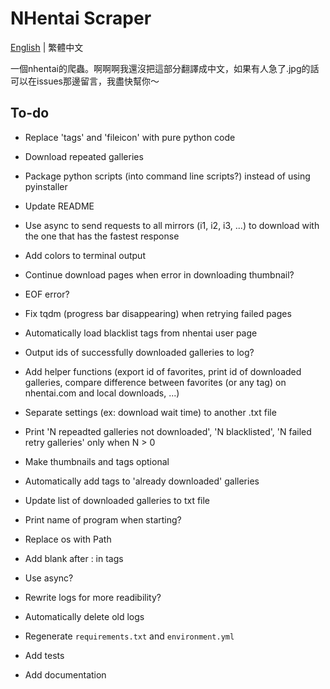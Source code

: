 # NHentai Scraper
[English](https://github.com/miminame-daisuki/nhentai-scraper/blob/main/README.md) | 繁體中文

一個nhentai的爬蟲。啊啊啊我還沒把這部分翻譯成中文，如果有人急了.jpg的話可以在issues那邊留言，我盡快幫你～

## To-do
- Replace 'tags' and 'fileicon' with pure python code
- Download repeated galleries

- Package python scripts (into command line scripts?) instead of using pyinstaller
- Update README
- Use async to send requests to all mirrors (i1, i2, i3, ...) to download with the one that has the fastest response
- Add colors to terminal output
- Continue download pages when error in downloading thumbnail?
- EOF error?
- Fix tqdm (progress bar disappearing) when retrying failed pages
- Automatically load blacklist tags from nhentai user page
- Output ids of successfully downloaded galleries to log?
- Add helper functions (export id of favorites, print id of downloaded galleries, compare difference between favorites (or any tag) on nhentai.com and local downloads, ...)
- Separate settings (ex: download wait time) to another .txt file
- Print 'N repeadted galleries not downloaded', 'N blacklisted', 'N failed retry galleries' only when N > 0
- Make thumbnails and tags optional
- Automatically add tags to 'already downloaded' galleries
- Update list of downloaded galleries to txt file

- Print name of program when starting?
- Replace os with Path
- Add blank after : in tags
- Use async?
- Rewrite logs for more readibility?
- Automatically delete old logs
- Regenerate `requirements.txt` and `environment.yml`
- Add tests
- Add documentation
